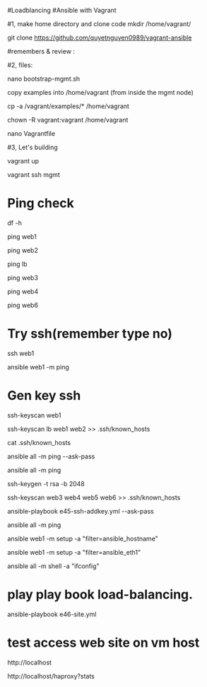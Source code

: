 
#Loadblancing 
#Ansible with Vagrant

#1, make home directory and clone code
mkdir /home/vagrant/ 

git clone https://github.com/quyetnguyen0989/vagrant-ansible

#remembers & review :

#2, files: 

nano bootstrap-mgmt.sh

copy examples into /home/vagrant (from inside the mgmt node)

cp -a /vagrant/examples/* /home/vagrant

chown -R vagrant:vagrant /home/vagrant
 
nano Vagrantfile


#3, Let's building

vagrant up

vagrant ssh mgmt

# Ping check 

 df -h
 
 ping web1
 
 ping web2
 
 ping lb
 
 ping web3
 
 ping web4
 
 ping web6

 
# Try ssh(remember type no)
 ssh web1
 
 ansible web1 -m ping
 
# Gen key ssh
ssh-keyscan web1

ssh-keyscan lb web1 web2 >> .ssh/known_hosts

cat .ssh/known_hosts

ansible all -m ping --ask-pass

ansible all -m ping

ssh-keygen -t rsa -b 2048  

ssh-keyscan web3 web4 web5 web6 >> .ssh/known_hosts

ansible-playbook e45-ssh-addkey.yml --ask-pass

ansible all -m ping

ansible web1 -m setup -a "filter=ansible_hostname"

ansible web1 -m setup -a "filter=ansible_eth1"

ansible all -m shell -a "ifconfig"
 
# play play book load-balancing.
ansible-playbook e46-site.yml

# test access web site on vm host
http://localhost

http://localhost/haproxy?stats


